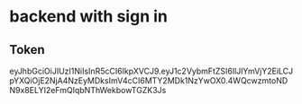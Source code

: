 # backend with sign in 

## Token 
eyJhbGciOiJIUzI1NiIsInR5cCI6IkpXVCJ9.eyJ1c2VybmFtZSI6IlJlYmVjY2EiLCJpYXQiOjE2NjA4NzEyMDksImV4cCI6MTY2MDk1NzYwOX0.4WQcwzmtoNDN9x8ELYI2eFmQIqbNThWekbowTGZK3Js
